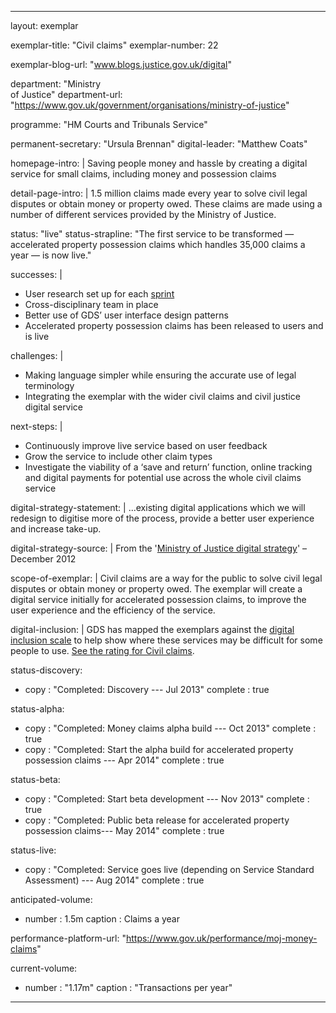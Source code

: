 ---

layout: exemplar

exemplar-title: "Civil claims"
exemplar-number: 22

exemplar-blog-url: "www.blogs.justice.gov.uk/digital"


department: "Ministry<br>of Justice"
department-url: "https://www.gov.uk/government/organisations/ministry-of-justice"

programme: "HM Courts and Tribunals Service"

permanent-secretary: "Ursula Brennan"
digital-leader: "Matthew Coats"


homepage-intro: |
    Saving people money and hassle by creating a digital service for small claims, including money and possession claims

detail-page-intro: |
    1.5 million claims made every year to solve civil legal disputes or obtain money or property owed. These claims are made using a number of different services provided by the Ministry of Justice.


status: "live"
status-strapline: "The first service to be transformed — accelerated property possession claims which handles 35,000 claims a year — is now live."


successes: |
  - User research set up for each [sprint](/service-manual/agile/features-of-agile.html#sprints)
  - Cross-disciplinary team in place
  - Better use of GDS’ user interface design patterns
  - Accelerated property possession claims has been released to users and is live
  
challenges: |
  - Making language simpler while ensuring the accurate use of legal terminology
  - Integrating the exemplar with the wider civil claims and civil justice digital service
  
next-steps: |
  - Continuously improve live service based on user feedback
  - Grow the service to include other claim types
  - Investigate the viability of a ‘save and return’ function, online tracking and digital payments for potential use across the whole civil claims service


digital-strategy-statement: |
    ...existing digital applications which we will redesign to digitise more of the process, provide a better user experience and increase take-up.
    
digital-strategy-source: |
    From the '[Ministry of Justice digital strategy](http://open.justice.gov.uk/digital-strategy/)' – December 2012
    

scope-of-exemplar: |
  Civil claims are a way for the public to solve civil legal disputes or obtain money or property owed. The exemplar will create a digital service initially for accelerated possession claims, to improve the user experience and the efficiency of the service.


digital-inclusion: |
  GDS has mapped the exemplars against the [digital inclusion scale](https://www.gov.uk/government/publications/government-digital-inclusion-strategy/government-digital-inclusion-strategy#measuring-digital-exclusion) to help show where these services may be difficult for some people to use. [See the rating for Civil claims](https://www.gov.uk/government/publications/government-digital-inclusion-strategy/exemplar-services-and-identity-assurance-how-complex-they-are#civil-claims).


status-discovery:
  - copy      : "Completed: Discovery --- Jul 2013"
    complete  : true

status-alpha:
  - copy      : "Completed: Money claims alpha build --- Oct 2013"
    complete  : true
  - copy      : "Completed: Start the alpha build for accelerated property possession claims --- Apr 2014"
    complete  : true

status-beta:
  - copy      : "Completed: Start beta development --- Nov 2013"
    complete  : true
  - copy      : "Completed: Public beta release for accelerated property possession claims--- May 2014"
    complete  : true

status-live:
  - copy      : "Completed: Service goes live (depending on Service Standard Assessment) --- Aug 2014"
    complete  : true


anticipated-volume:
  - number  : 1.5m
    caption : Claims a year


performance-platform-url: "https://www.gov.uk/performance/moj-money-claims"


current-volume:
  - number  : "1.17m"
    caption : "Transactions per year"


---